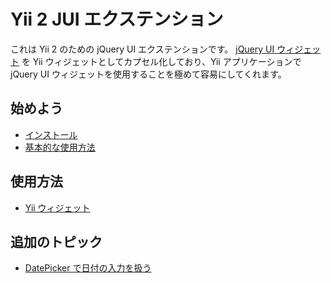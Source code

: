 Yii 2 JUI エクステンション
==========================

これは Yii 2 のための jQuery UI エクステンションです。
[jQuery UI ウィジェット](http://jqueryui.com/) を Yii ウィジェットとしてカプセル化しており、Yii アプリケーションで jQuery UI ウィジェットを使用することを極めて容易にしてくれます。

始めよう
--------

* [インストール](installation.md)
* [基本的な使用方法](basic-usage.md)

使用方法
--------

* [Yii ウィジェット](usage-widgets.md)


追加のトピック
--------------

* [DatePicker で日付の入力を扱う](topics-date-picker.md)
